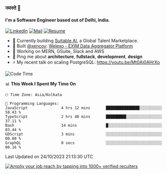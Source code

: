 ### नमस्ते 🙏

#### I'm a Software Engineer based out of Delhi, India.

[![LinkedIn](https://img.shields.io/badge/linkedin-%230077B5.svg)](https://linkedin.com/in/sambhav2612)
[![Mail](https://img.shields.io/badge/gmail-D14836)](mailto:sambhavjain2612@gmail.com)
[![Resume](https://img.shields.io/badge/resume-%23#FFFF00.svg)](https://mega.nz/file/IjA3yaoB#BFfQg1-aKva0piAd_wWs8Hf5dlnYRQ2ZkwtYwNMzBhA)

- 🏢 Currently building [Suitable AI](https://suitable.ai), a Global Talent Marketplace.
- 💅 Built [@xencov](https://github.com/xencov): [Welexo - EXIM Data Aggregator Platform](https://welexo.com)
- 🌱 Working on MERN, GSuite, Slack and AWS
- 💬 Ping me about **architecture**, **fullstack**, **development**, **design**
- ⚡️ My recent talk on scaling PostgreSQL: https://youtu.be/Mt0Aj0AHrXo

<!--START_SECTION:waka-->
![Code Time](http://img.shields.io/badge/Code%20Time-3%2C765%20hrs%2020%20mins-blue)

📊 **This Week I Spent My Time On** 

```text
🕑︎ Time Zone: Asia/Kolkata

💬 Programming Languages: 
JavaScript               4 hrs 12 mins       ███████████████░░░░░░░░░░   58.43 % 
TypeScript               2 hrs 40 mins       █████████░░░░░░░░░░░░░░░░   37.11 % 
Bash                     14 mins             █░░░░░░░░░░░░░░░░░░░░░░░░   03.44 % 
GDScript                 3 mins              ░░░░░░░░░░░░░░░░░░░░░░░░░   00.80 % 
GraphQL                  0 secs              ░░░░░░░░░░░░░░░░░░░░░░░░░   00.16 % 
```


 Last Updated on 24/10/2023 21:13:30 UTC
<!--END_SECTION:waka-->

[![Ampliy your job reach by tapping into 1000+ verified recuiters](https://user-images.githubusercontent.com/19583619/212717528-45b497fd-e886-4452-90fe-93829667bd63.png)](https://suitable.ai)

